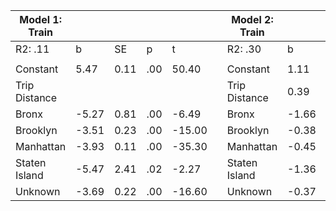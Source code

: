 | Model 1: Train |       |      |     |        |   | Model 2: Train |       |      |      |       |
|----------------|-------|------|-----|--------|---|----------------|-------|------|------|-------|
| R2: .11        |   b   |  SE  |  p  |    t   |   | R2: .30        |   b   |  SE  |   p  |   t   |
|                |       |      |     |        |   |                |       |      |      |       |
| Constant       |  5.47 | 0.11 | .00 |  50.40 |   |       Constant |  1.11 | 0.13 | 0.00 |  8.56 |
| Trip Distance  |       |      |     |        |   |  Trip Distance |  0.39 | 0.01 | 0.00 | 50.54 |
| Bronx          | -5.27 | 0.81 | .00 |  -6.49 |   |          Bronx | -1.66 | 0.73 | 0.02 | -2.29 |
| Brooklyn       | -3.51 | 0.23 | .00 | -15.00 |   |       Brooklyn | -0.38 | 0.22 | 0.08 | -1.76 |
| Manhattan      | -3.93 | 0.11 | .00 | -35.30 |   |      Manhattan | -0.45 | 0.12 | 0.00 | -3.70 |
| Staten Island  | -5.47 | 2.41 | .02 |  -2.27 |   |  Staten Island | -1.36 | 2.15 | 0.53 | -0.63 |
| Unknown        | -3.69 | 0.22 | .00 | -16.60 |   |        Unknown | -0.37 | 0.21 | 0.08 | -1.78 |